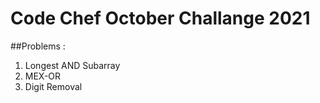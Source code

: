 # Code Chef October Challange 2021

##Problems :
1. Longest AND Subarray
2. MEX-OR
3. Digit Removal
